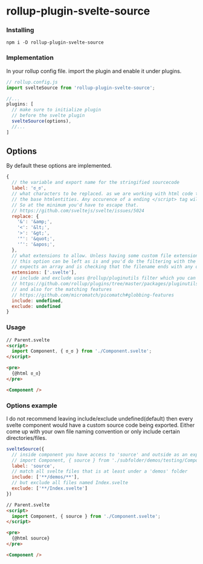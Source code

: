 # rollup-plugin-svelte-source
### Installing
```
npm i -D rollup-plugin-svelte-source
```

### Implementation
In your rollup config file. import the plugin and enable it under plugins.
```js
// rollup.config.js
import svelteSource from 'rollup-plugin-svelte-source';

//...
plugins: [
  // make sure to initialize plugin 
  // before the svelte plugin
  svelteSource(options),
  //...
]
```

## Options
By default these options are implemented.
```js
{
  // the variable and export name for the stringified sourcecode
  label: 'ಠ_ಠ', 
  // what characters to be replaced. as we are working with html code the default is replacing 
  // the base htmlentities. Any occurence of a ending </script> tag will terminate the script. 
  // So at the minimum you'd have to escape that.
  // https://github.com/sveltejs/svelte/issues/5024
  replace: {
    '&': '&amp;',
    '<': '&lt;',
    '>': '&gt;',
    '"': '&quot;',
    '‘': '&apos;',
  },
  // what extensions to allow. Unless having some custom file extensions for svelte files, 
  // this option can be left as is and you'd do the filtering with the include/exclude options. 
  // expects an array and is checking that the filename ends with any one of these values
  extensions: ['.svelte'],
  // include and exclude uses @rollup/pluginutils filter which you can read more about here
  // https://github.com/rollup/plugins/tree/master/packages/pluginutils#createfilter 
  // and also for the matching features
  // https://github.com/micromatch/picomatch#globbing-features
  include: undefined,
  exclude: undefined
}
```
### Usage
```html
// Parent.svelte
<script>
  import Component, { ಠ_ಠ } from './Component.svelte';
</script>

<pre>
  {@html ಠ_ಠ}
</pre>

<Component />
```

### Options example
I do not recommend leaving include/exclude undefined(default) then every svelte component
would have a custom source code being exported. Either come up with your own file naming convention or only include certain directories/files. 
```js
svelteSource({
  // inside component you have access to 'source' and outside as an export
  // import Component, { source } from './subfolder/demos/testing/Component.svelte'; 
  label: 'source', 
  // match all svelte files that is at least under a 'demos' folder 
  include: ['**/demos/**'],
  // but exclude all files named Index.svelte
  exclude: ['**/Index.svelte']
})
```

```html
// Parent.svelte
<script>
  import Component, { source } from './Component.svelte';
</script>

<pre>
  {@html source}
</pre>

<Component />
```